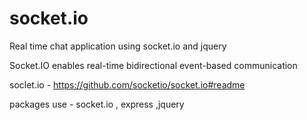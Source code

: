 # socket.io
Real time chat application using socket.io and jquery

Socket.IO enables real-time bidirectional event-based communication

soclet.io - https://github.com/socketio/socket.io#readme


packages use - socket.io , express ,jquery
